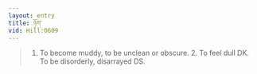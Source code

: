```yaml
---
layout: entry
title: ཉོག་
vid: Hill:0609
---
```

> 1. To become muddy, to be unclean or obscure. 2. To feel dull DK. To be disorderly, disarrayed DS.
